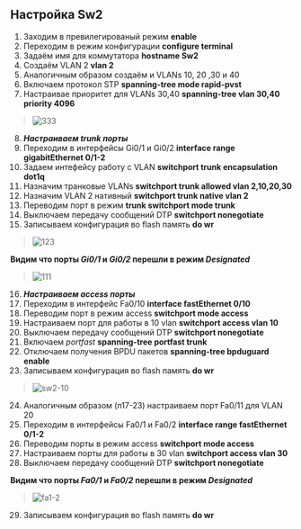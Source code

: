 ## Настройка Sw2
1. Заходим в превилегированый режим **enable**
2. Переходим в режим конфигурации **configure terminal**
3. Задаём имя для коммутатора **hostname Sw2**
4. Создаём VLAN 2  **vlan 2** 
5. Аналогичным образом создаём и VLANs 10, 20 ,30 и 40
6. Включаем протокол STP **spanning-tree mode rapid-pvst**
7. Настраивае приоритет для VLANs 30,40 **spanning-tree vlan 30,40 priority 4096**
> ![333](https://user-images.githubusercontent.com/112701413/189541418-718bafad-347d-41a6-ab49-f4f1fe12b449.jpg)
8. ***Настраиваем trunk порты***
9. Переходим в интерфейсы Gi0/1 и Gi0/2 **interface range gigabitEthernet 0/1-2**
10. Задаем интефейсу работу с VLAN **switchport trunk encapsulation dot1q**
11. Назначим транковые VLANs **switchport trunk allowed vlan 2,10,20,30**
12. Назначим VLAN 2 нативный **switchport trunk native vlan 2**
13. Переводим порт в режим **trunk switchport mode trunk**
14. Выключаем передачу сообщений DTP **switchport nonegotiate**
15. Записываем конфигурация во flash память **do wr**
> ![123](https://user-images.githubusercontent.com/112701413/189531124-1e73940b-52a8-4c21-b5b0-dc485f0aefdf.jpg)

**Видим что порты *Gi0/1* и *Gi0/2* перешли в режим *Designated***

> ![111](https://user-images.githubusercontent.com/112701413/189541225-7b8ead3c-0bbf-423f-b440-113b132b6bd6.jpg)
16. ***Настраиваем access порты***
17. Переходим в интерфейс Fa0/10 **interface fastEthernet 0/10**
18. Переводим порт в режим access **switchport mode access**
19. Настраиваем порт для работы в 10 vlan **switchport access vlan 10**
20. Выключаем передачу сообщений DTP  **switchport nonegotiate**
21. Включаем *portfast* **spanning-tree portfast trunk**
22. Отключаем получения BPDU пакетов **spanning-tree bpduguard enable**
23. Записываем конфигурация во flash память **do wr**
> ![sw2-10](https://user-images.githubusercontent.com/112701413/189541808-1b70df40-b099-4602-a244-32fb82b97e02.jpg)
24. Аналогичным образом (п17-23) настраиваем порт Fa0/11 для VLAN 20
25. Переходим в интерфейсы Fa0/1 и Fa0/2 **interface range fastEthernet 0/1-2**
26. Переводим порты в режим access **switchport mode access**
27. Настраиваем порты для работы в 30 vlan **switchport access vlan 30**
28. Выключаем передачу сообщений DTP  **switchport nonegotiate**

**Видим что порты *Fa0/1* и *Fa0/2* перешли в режим *Designated*** 

> ![fa1-2](https://user-images.githubusercontent.com/112701413/189542165-0ca6e28c-bc01-43e0-909b-d272934a4973.jpg)
29. Записываем конфигурация во flash память **do wr**
